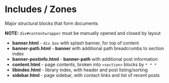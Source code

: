 # Includes / Zones

Major structural blocks that form documents

**NOTE:** `div#contentwrapper` must be manually opened and closed by layout

 - **banner.html** - `div.box` with splash banner, for top of content
 - **banner-path.html** - **banner** with additional path breadcrumbs to section index
 - **banner-postinfo.html** - **banner-path** with additional post information
 - **content.html** - page contents, broken into `<section>` blocks by `* * *`
 - **libindex.html** - library index, with header and post listing/sorting
 - **sidebar.html** - page sidebar, with contact links and list of recent posts
